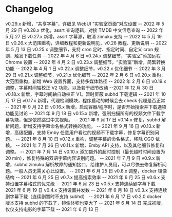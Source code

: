 # Changelog<br>


v0.29.x 新增，“共享字幕”，详细见 WebUI “实验室页面”对应设置 -- 2022 年 5 月 29 日
v0.28.x 优化，assrt 查询逻辑，对接 TMDB 中文信息查询 -- 2022 年 5 月 27 日
v0.27.x 新增，assrt 字幕源，取消 zimuku 支持 -- 2022 年 5 月 19 日
v0.26.x 大范围重构，详细教程和更新说明见，v0.26 教程、更新说明 -- 2022 年 5 月 13 日
v0.25.x 调整细节，支持 cron 定时、指定时间、自定义 cron 规则，触发下载任务 -- 2022 年 4 月 6 日
v0.24.x 调整细节，“实验室”添加远程 Chrome 设置 -- 2022 年 4 月 2 日
v0.23.x 调整细节，“实验室”新增，简繁转换功能 -- 2022 年 4 月 1 日
v0.22.x 调整细节，v0.22.x 优化细节 -- 2022 年 3 月 29 日
v0.21.x 调整细节，v0.21.x 优化细节 -- 2022 年 2 月 6 日
v0.20.x 重构，大范围重构，新增 Web 设置界面，支持多媒体路径 -- 2022 年 2 月 6 日
v0.19.x 调整，字幕时间轴校正 V2 功能，以及若干细节改动 --2021 年 12 月 30 日
v0.18.x 新增，字幕时间轴自动校正 V1。暂时屏蔽 subhd 下载逻辑 -- 2021 年 10 月 17 日
v0.17.x 新增，代理检测模块，程序启动的时候会去 check 代理是否正常 -- 2021 年 9 月 22 日
v0.16.x 新增，启动容器/程序时，是否开始搜索并下载选项功能见讨论 -- 2021 年 9 月 18 日
v0.15.x 新增，强制扫描所有的视频文件下载字幕功能，但是依然跳过中文视频。 -- 2021 年 9 月 17 日
v0.14.x 修复，subhd 解析问题，新增支持字幕命名格式转换的功能。 -- 2021 年 9 月 16 日
v0.13.x 新增，高级配置，支持 Emby 任意用户看过的视频不下载字幕，修复字幕识别问题。 -- 2021 年 8 月 10 日
v0.12.x 重构，调整字幕的命名格式，移除 CGO 依赖。 -- 2021 年 7 月 26 日
v0.11.x 新增，Emby API 支持，以及其他细节修复和调整。 -- 2021 年 7 月 14 日
v0.10.x 添加额外的超时控制（最长超时时间设置为 20 min），修复特殊的双语字幕内容识别问题。 -- 2021 年 7 月 9 日
v0.9.x 新增，subhd zimuku 解析故障的通知接口，给维护人员用，可以尽快去修复解析问题。一般人员无需关心此设置。 -- 2021 年 6 月 25 日
v0.8.x 调整，docker 镜像结构 -- 2021 年 6 月 25 日
v0.7.x 提高搜索效率 -- 2021 年 6 月 25 日
v0.6.x 支持设置字幕格式的优先级 -- 2021 年 6 月 23 日
v0.5.x 支持连续剧字幕下载 -- 2021 年 6 月 19 日
v0.4.x 支持设置并发数 -- 2021 年 6 月 18 日
v0.3.x 支持连续剧字幕下载（连续剧暂时不支持 subhd） -- 2021 年 6 月 17 日
v0.2.0 docker 版本支持 subhd 的下载了，镜像体积也变大了 -- 2021 年 6 月 14 日
完成初版，仅仅支持电影的字幕下载 -- 2021 年 6 月 13 日